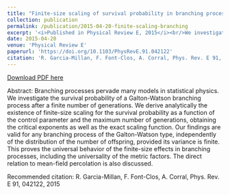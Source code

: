 ```yaml
---
title: "Finite-size scaling of survival probability in branching processes"
collection: publication
permalink: /publication/2015-04-20-finite-scaling-branching
excerpt: '<i>Published in Physical Review E, 2015</i><br/>We investigate the survival probability of a Galton-Watson branching process after a finite number of generations. We derive analytically the existence of finite-size scaling for the survival probability as a function of the control parameter and the maximum number of generations, obtaining the critical exponents as well as the exact scaling function'
date: 2015-04-20
venue: 'Physical Review E'
paperurl: 'https://doi.org/10.1103/PhysRevE.91.042122'
citation: 'R. Garcia-Millan, F. Font-Clos, A. Corral, Phys. Rev. E 91, 042122, 2015'
---
```


<a href='https://doi.org/10.1103/PhysRevE.91.042122'>Download PDF here</a>

Abstract: Branching processes pervade many models in statistical physics. We investigate the survival probability of a Galton-Watson branching process after a finite number of generations. We derive analytically the existence of finite-size scaling for the survival probability as a function of the control parameter and the maximum number of generations, obtaining the critical exponents as well as the exact scaling function. Our findings are valid for any branching process of the Galton-Watson type, independently of the distribution of the number of offspring, provided its variance is finite. This proves the universal behavior of the finite-size effects in branching processes, including the universality of the metric factors. The direct relation to mean-field percolation is also discussed.

 Recommended citation: R. Garcia-Millan, F. Font-Clos, A. Corral, Phys. Rev. E 91, 042122, 2015